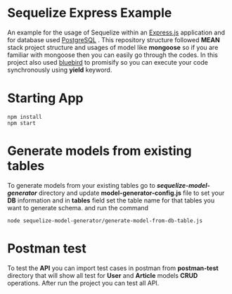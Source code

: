 # Sequelize Express Example
An example for the usage of Sequelize within an [Express.js](http://expressjs.com/) application and for database used [PostgreSQL](https://www.postgresql.org/) . This repository structure followed **MEAN** stack project structure and usages of model like **mongoose** so if you are familiar with mongoose then you can easily go through the codes. In this project also used [bluebird](http://bluebirdjs.com/docs/getting-started.html) to promisify so you can execute your code synchronously using **yield** keyword.


# Starting App

    npm install
    npm start

# Generate models from existing tables
To generate models from your existing tables go to _**sequelize-model-generator**_ directory and update **model-generator-config.js** file to set your **DB** information and in **tables** field set the table name for that tables you want to generate schema.
and run the command

    node sequelize-model-generator/generate-model-from-db-table.js

# Postman test
To test the **API** you can import test cases in postman from **postman-test** directory that will show all test for **User** and **Article** models **CRUD** operations. After run the project you can test all API.